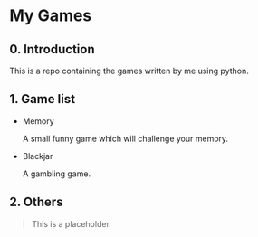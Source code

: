 # My Games

## 0. Introduction

This is a repo containing the games written by me using python.

## 1. Game list

- Memory

	A small funny game which will challenge your memory.

- Blackjar

	A gambling game.

## 2. Others

> This is a placeholder.
